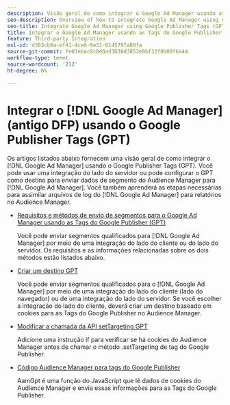 ```yaml
---
description: Visão geral de como integrar o Google Ad Manager usando as Tags do Google Publisher (GPT).
seo-description: Overview of how to integrate Google Ad Manager using Google Publisher Tags (GPT) in Adobe Audience Manager (AAM).
seo-title: Integrate Google Ad Manager using Google Publisher Tags (GPT)in Adobe Audience Manager (AAM)
title: Integrar o Google Ad Manager usando as Tags do Google Publisher (GPT)
feature: Third-party Integration
exl-id: d383cb8a-ef41-4ce6-9e31-6145797a89fa
source-git-commit: fe01ebac8c0d0ad3630d3853e0bf32f0b00f6a44
workflow-type: tm+mt
source-wordcount: '212'
ht-degree: 0%

---
```


# Integrar o [!DNL Google Ad Manager] (antigo DFP) usando o Google Publisher Tags (GPT)

Os artigos listados abaixo fornecem uma visão geral de como integrar o [!DNL Google Ad Manager] usando o Google Publisher Tags (GPT). Você pode usar uma integração do lado do servidor ou pode configurar o GPT como destino para enviar dados de segmento do Audience Manager para [!DNL Google Ad Manager]. Você também aprenderá as etapas necessárias para assimilar arquivos de log do [!DNL Google Ad Manager] para relatórios no Audience Manager.

* [Requisitos e métodos de envio de segmentos para o Google Ad Manager usando as Tags do Google Publisher (GPT)](/help/using/integration/gpt-aam-destination/gpt-aam-requirements.md)

  Você pode enviar segmentos qualificados para [!DNL Google Ad Manager] por meio de uma integração do lado do cliente ou do lado do servidor. Os requisitos e as informações relacionadas sobre os dois métodos estão listados abaixo.

* [Criar um destino GPT](/help/using/integration/gpt-aam-destination/gpt-aam-create-destination.md)

  Você pode enviar segmentos qualificados para o [!DNL Google Ad Manager] por meio de uma integração do lado do cliente (lado do navegador) ou de uma integração do lado do servidor. Se você escolher a integração do lado do cliente, deverá criar um destino baseado em cookies para as Tags do Google Publisher no Audience Manager.

* [Modificar a chamada da API setTargeting GPT](/help/using/integration/gpt-aam-destination/gpt-aam-modify-api.md)

  Adicione uma instrução if para verificar se há cookies do Audience Manager antes de chamar o método .setTargeting de tag do Google Publisher.

* [Código Audience Manager para tags do Google Publisher](/help/using/integration/gpt-aam-destination/gpt-aam-aamgpt-code.md)

  AamGpt é uma função do JavaScript que lê dados de cookies do Audience Manager e envia essas informações para as Tags do Google Publisher.
